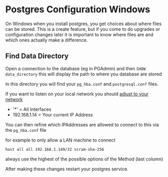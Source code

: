 # Postgres Configuration Windows

On Windows when you install postgres, you get choices about where files can be stored. This is a create feature, but if you come to 
do upgrades or configuration changes later it is important to know where files are and which ones actually make a difference.

## Find Data Directory 

Open a connection to the database (eg in PGAdmin) and then
`SHOW data_directory` 
this will display the path to where you database are stored

In this directory you will find your 
`pg_hba.conf` and `postgresql.conf` files.

If you want to listen on your local network you should 
[adjust to your network](https://www.postgresql.org/docs/current/runtime-config-connection.html#GUC-LISTEN-ADDRESSES)


  * '*' = All Interfaces
  * 192.168.1.14 = Your current IP Address

You can then refine which IPAddresses are allowed to connect to this via the `pg_hba.conf` file

for example to only allow a LAN machine to connect 
```
host all all 192.168.1.149/32 scram-sha-256
```

always use the highest of the possible options of the Method (last column)

After making these changes restart your postgres service. 
